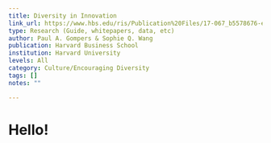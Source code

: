 ```yaml
---
title: Diversity in Innovation
link_url: https://www.hbs.edu/ris/Publication%20Files/17-067_b5578676-e44c-40aa-a9d8-9e72c287afe8.pdf
type: Research (Guide, whitepapers, data, etc)
author: Paul A. Gompers & Sophie Q. Wang
publication: Harvard Business School
institution: Harvard University
levels: All
category: Culture/Encouraging Diversity
tags: []
notes: ""

---
```


# Hello!
